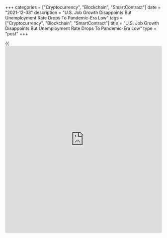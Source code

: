 +++
categories = ["Cryptocurrency", "Blockchain", "SmartContract"]
date = "2021-12-03"
description = "U.S. Job Growth Disappoints But Unemployment Rate Drops To Pandemic-Era Low"
tags = ["Cryptocurrency", "Blockchain", "SmartContract"]
title = "U.S. Job Growth Disappoints But Unemployment Rate Drops To Pandemic-Era Low"
type = "post"
+++

{{<iframe id="large-banner" src="https://www.bounty.group/#slide=4.0" width="100%" height="600" scrolling="no" style="border: 0px solid rgb(216, 221, 230); border-radius: 3px;">}}

A closely watched report released by the Labor Department on Friday
showed employment in the U.S. increased by much less than expected in
the month of November.

The report said non-farm payroll employment rose by 210,000 jobs in
November after surging by an upwardly revised 546,000 jobs in October.

Economists had expected employment to spike by 550,000 jobs compared to
the jump of 531,000 jobs originally reported for the previous month.

The relatively modest increase in employment reflected notable job
growth in the professional and [business][1] services, transportation
and warehousing, construction, and manufacturing sectors.

Meanwhile, employment in the retail sector fell by 20,400 jobs and
government employment decreased by 25,000 jobs.

The report also showed a significant slowdown in the pace of job growth
in the leisure and hospitality sector, which added just 23,000 jobs.

Andrew Hunter, Senior U.S. Economist at Capital Economics, said the
muted job growth in the leisure and hospitality sector is an indication
the "nascent winter wave of virus infections was now weighing on the
sector."

"With new cases now on the rise again even before the potential impact
of the Omicron variant, leisure sector employment growth looks set to
remain weak over the winter," Hunter said.

He added, "The 20,000 slump in retail employment could also reflect the
virus drag, although may also be a result of usual Black Friday spending
shifting online."

Despite the much weaker than expected job growth, the unemployment rate
slid to 4.2 percent in November from 4.6 percent in October. Economists
had expected the unemployment rate to edge down to 4.5 percent.

With the much bigger than expected decrease, the unemployment rate fell
to its lowest level since hitting 3.5 percent in February of 2020.

The drop in the unemployment rate came as household employment spiked by
1.136 million persons, outpacing the 594,000-person jump in the size of
the labor force.

The report also showed average hourly earnings rose by $0.08 or percent
to $31.03 in November, with annual wage growth unchanged at 4.8 percent.

Looking ahead, Hunter said, "We remain skeptical that a further
significant recovery in the labor force lies ahead - particularly given
the worsening virus situation and the potential Federal vaccine
mandate."

For comments and feedback [contact](https://www.playgroundfx.com/contact/): editorial@rtt[news](https://www.letsplayfx.com/blog/forex-news-website/).com

[Economic News][2]

 **What parts of the world are seeing the best (and worst) economic
performances lately? Click[here][3] to check out our [Econ Scorecard][3]
and find out! See up-to-the-moment [ranking](https://www.playgroundfx.com/blog/crypto-exchange-ranking/)s for the best and worst
performers in [GDP][4], [unemployment rate][5], [inflation][3] and much
more.**

   1. www.rtt[news](https://www.letsplayfx.com/blog/forex-news-website/).com/Content/Business.aspx
   2. www.rtt[news](https://www.letsplayfx.com/blog/forex-news-website/).com/Content/EconomicNews.aspx
   3. www.rtt[news](https://www.letsplayfx.com/blog/forex-news-website/).com/economic-scorecard/world-rank/CPI/highest-performance.aspx
   4. www.rtt[news](https://www.letsplayfx.com/blog/forex-news-website/).com/economic-scorecard/world-rank/GDP/highest-performance.aspx
   5. www.rtt[news](https://www.letsplayfx.com/blog/forex-news-website/).com/economic-scorecard/world-rank/unemployment-rate/lowest-performance.aspx
